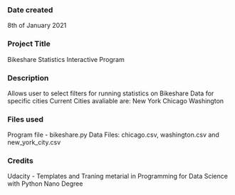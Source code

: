 ### Date created
8th of January 2021

### Project Title
Bikeshare Statistics Interactive Program

### Description
Allows user to select filters for running statistics on Bikeshare Data for specific cities 
Current Cities avaliable are:
New York
Chicago
Washington

### Files used
Program file - bikeshare.py
Data Files: chicago.csv, washington.csv and new_york_city.csv

### Credits
Udacity - Templates and Traning metarial in Programming for Data Science with Python Nano Degree

